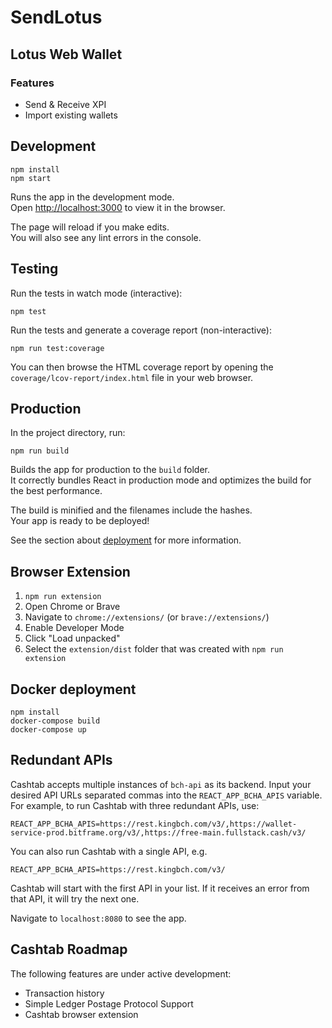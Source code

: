 # SendLotus

## Lotus Web Wallet

### Features

-   Send & Receive XPI
-   Import existing wallets

## Development

```
npm install
npm start
```

Runs the app in the development mode.<br>
Open [http://localhost:3000](http://localhost:3000) to view it in the browser.

The page will reload if you make edits.<br>
You will also see any lint errors in the console.

## Testing

Run the tests in watch mode (interactive):

```
npm test
```

Run the tests and generate a coverage report (non-interactive):

```
npm run test:coverage
```

You can then browse the HTML coverage report by opening the
`coverage/lcov-report/index.html` file in your web browser.

## Production

In the project directory, run:

```
npm run build
```

Builds the app for production to the `build` folder.<br>
It correctly bundles React in production mode and optimizes the build for the best performance.

The build is minified and the filenames include the hashes.<br>
Your app is ready to be deployed!

See the section about [deployment](https://facebook.github.io/create-react-app/docs/deployment) for more information.

## Browser Extension

1. `npm run extension`
2. Open Chrome or Brave
3. Navigate to `chrome://extensions/` (or `brave://extensions/`)
4. Enable Developer Mode
5. Click "Load unpacked"
6. Select the `extension/dist` folder that was created with `npm run extension`

## Docker deployment

```
npm install
docker-compose build
docker-compose up
```

## Redundant APIs

Cashtab accepts multiple instances of `bch-api` as its backend. Input your desired API URLs separated commas into the `REACT_APP_BCHA_APIS` variable. For example, to run Cashtab with three redundant APIs, use:

```
REACT_APP_BCHA_APIS=https://rest.kingbch.com/v3/,https://wallet-service-prod.bitframe.org/v3/,https://free-main.fullstack.cash/v3/
```

You can also run Cashtab with a single API, e.g.

```
REACT_APP_BCHA_APIS=https://rest.kingbch.com/v3/
```

Cashtab will start with the first API in your list. If it receives an error from that API, it will try the next one.

Navigate to `localhost:8080` to see the app.

## Cashtab Roadmap

The following features are under active development:

-   Transaction history
-   Simple Ledger Postage Protocol Support
-   Cashtab browser extension
